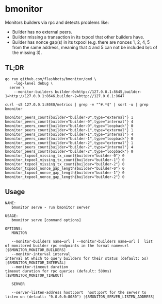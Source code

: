 # bmonitor

Monitors builders via rpc and detects problems like:

- Builder has no external peers.
- Builder missing a transaction in its txpool that other builders have.
- Builder has nonce gap(s) in its txpool (e.g. there are nonces 1, 2, 4, 5
  from the same address, meaning that 4 and 5 can not be included b/c of the
  missing 3).

## TL;DR

```shell
go run github.com/flashbots/bmonitor/cmd \
    -log-level debug \
  serve \
    --monitor-builders builder-0=http://127.0.0.1:8645,builder-1=http://127.0.0.1:8646,builder-2=http://127.0.0.1:8647
```

```shell
curl -sS 127.0.0.1:8080/metrics | grep -v "^#.*$" | sort -u | grep bmonitor
```

```text
bmonitor_peers_count{builder="builder-0",type="external"} 1
bmonitor_peers_count{builder="builder-0",type="internal"} 4
bmonitor_peers_count{builder="builder-0",type="loopback"} 0
bmonitor_peers_count{builder="builder-1",type="external"} 1
bmonitor_peers_count{builder="builder-1",type="internal"} 4
bmonitor_peers_count{builder="builder-1",type="loopback"} 0
bmonitor_peers_count{builder="builder-2",type="external"} 1
bmonitor_peers_count{builder="builder-2",type="internal"} 4
bmonitor_peers_count{builder="builder-2",type="loopback"} 0
bmonitor_txpool_missing_tx_count{builder="builder-0"} 0
bmonitor_txpool_missing_tx_count{builder="builder-1"} 0
bmonitor_txpool_missing_tx_count{builder="builder-2"} 0
bmonitor_txpool_nonce_gap_length{builder="builder-0"} 0
bmonitor_txpool_nonce_gap_length{builder="builder-1"} 0
bmonitor_txpool_nonce_gap_length{builder="builder-2"} 0
```

## Usage

```text
NAME:
   bmonitor serve - run bmonitor server

USAGE:
   bmonitor serve [command options]

OPTIONS:
   MONITOR

   --monitor-builders name=url [ --monitor-builders name=url ]  list of monitored builder rpc endpoints in the format name=url [$BMONITOR_MONITOR_BUILDERS]
   --monitor-interval interval                                  interval at which to query builders for their status (default: 5s) [$BMONITOR_MONITOR_INTERVAL]
   --monitor-timeout duration                                   timeout duration for rpc queries (default: 500ms) [$BMONITOR_MONITOR_TIMEOUT]

   SERVER

   --server-listen-address host:port  host:port for the server to listen on (default: "0.0.0.0:8080") [$BMONITOR_SERVER_LISTEN_ADDRESS]
```
